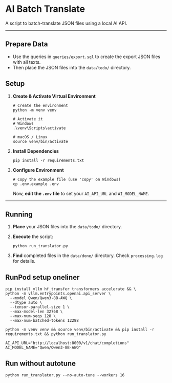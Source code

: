 # AI Batch Translate

A script to batch-translate JSON files using a local AI API.

---

## Prepare Data
- Use the queries in `queries/export.sql` to create the export JSON files with all texts.
- Then place the JSON files into the `data/todo/` directory.

## Setup

1.  **Create & Activate Virtual Environment**
    ```shell
    # Create the environment
    python -m venv venv

    # Activate it
    # Windows
    .\venv\Scripts\activate
    
    # macOS / Linux
    source venv/bin/activate
    ```

2.  **Install Dependencies**
    ```shell
    pip install -r requirements.txt
    ```

3.  **Configure Environment**
    ```shell
    # Copy the example file (use 'copy' on Windows)
    cp .env.example .env
    ```
    Now, **edit the `.env` file** to set your `AI_API_URL` and `AI_MODEL_NAME`.

---

## Running

1.  **Place** your JSON files into the `data/todo/` directory.

2.  **Execute** the script:
    ```shell
    python run_translator.py
    ```

3.  **Find** completed files in the `data/done/` directory. Check `processing.log` for details.

## RunPod setup oneliner
```shell
pip install vllm hf_transfer transformers accelerate && \
python -m vllm.entrypoints.openai.api_server \
  --model Qwen/Qwen3-8B-AWQ \
  --dtype auto \
  --tensor-parallel-size 1 \
  --max-model-len 32768 \
  --max-num-seqs 128 \
  --max-num-batched-tokens 12288 

python -m venv venv && source venv/bin/activate && pip install -r requirements.txt && python run_translator.py

AI_API_URL="http://localhost:8000/v1/chat/completions"
AI_MODEL_NAME="Qwen/Qwen3-8B-AWQ" 
```

## Run without autotune
```shell
python run_translator.py --no-auto-tune --workers 16
```